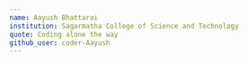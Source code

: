 ```yaml
---
name: Aayush Bhattarai
institution: Sagarmatha College of Science and Technology
quote: Coding alone the way
github_user: coder-Aayush
---
```

